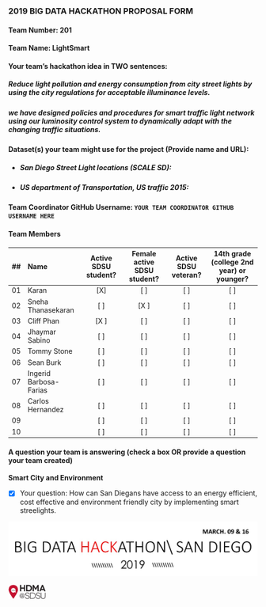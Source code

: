 ### 2019 BIG DATA HACKATHON PROPOSAL FORM

#### Team Number: 201  

#### Team Name: LightSmart   
  
#### Your team’s hackathon idea in TWO sentences:
##### Reduce light pollution and energy consumption from city street lights by using the city regulations for acceptable illuminance levels.
##### we have designed policies and procedures for smart traffic light network using our luminosity control system to dynamically adapt with the changing traffic situations. 
  
#### Dataset(s) your team might use for the project (Provide name and URL):
- ##### San Diego Street Light locations (SCALE SD): 
- ##### US department of Transportation, US traffic 2015:  


#### Team Coordinator GitHub Username: `YOUR TEAM COORDINATOR GITHUB USERNAME HERE`

#### Team Members
| ## |        Name         | Active SDSU student? | Female active SDSU student? | Active SDSU veteran? | 14th grade (college 2nd year) or younger? |
| -- | :------------------ |        :---:         |            :---:            |        :---:         |                  :---:                    |
| 01 | Karan          |         [X]          |             [ ]             |         [ ]          |                   [ ]                     |
| 02 | Sneha Thanasekaran   |         [ ]          |             [X ]             |         [ ]          |                   [ ]                     |
| 03 | Cliff Phan|         [X ]          |             [ ]             |         [ ]          |                   [ ]                     |
| 04 | Jhaymar Sabino|         [ ]          |             [ ]             |         [ ]          |                   [ ]                     |
| 05 | Tommy Stone|         [ ]          |             [ ]             |         [ ]          |                   [ ]                     |
| 06 | Sean Burk|         [ ]          |             [ ]             |         [ ]          |                   [ ]                     |
| 07 |Ingerid Barbosa-Farias|         [ ]          |             [ ]             |         [ ]          |                   [ ]                     |
| 08 |Carlos Hernandez	|         [ ]          |             [ ]             |         [ ]          |                   [ ]                     |
| 09 |                     |         [ ]          |             [ ]             |         [ ]          |                   [ ]                     |
| 10 |                     |         [ ]          |             [ ]             |         [ ]          |                   [ ]                     |
  
#### A question your team is answering (check a box OR provide a question your team created)

**Smart City and Environment**
- [X] Your question: How can San Diegans have access to an energy efficient, cost effective and environment friendly city by implementing smart streelights.




![bigdatahackathon4sd](https://github.com/BigDataForSanDiego/00-Proposal-Templates/blob/master/img/big_data_2019.jpg "Big Data Hackathon for San Diego 2019")  

<img height="15%" width="15%" alt="hdma" src="https://github.com/BigDataForSanDiego/00-Proposal-Templates/blob/master/img/hdma2.png"> 
